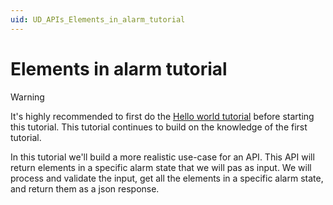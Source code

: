```yaml
---
uid: UD_APIs_Elements_in_alarm_tutorial
---
```


# Elements in alarm tutorial

> [!WARNING]
> It's highly recommended to first do the [Hello world tutorial](xref:UD_APIs_Hello_world_tutorial) before starting this tutorial. This tutorial continues to build on the knowledge of the first tutorial.

In this tutorial we'll build a more realistic use-case for an API. This API will return elements in a specific alarm state that we will pas as input. We will process and validate the input, get all the elements in a specific alarm state, and return them as a json response.
